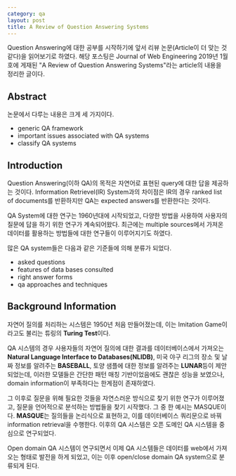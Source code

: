 ```yaml
---
category: qa
layout: post
title: A Review of Question Answering Systems
---
```


Question Answering에 대한 공부를 시작하기에 앞서 리뷰 논문(Article이 더 맞는 것 같다)을 읽어보기로 하였다.
해당 포스팅은 Journal of Web Engineering 2019년 1월호에 게재된 "A Review of Question Answering Systems"라는 article의 내용을 정리한 글이다.


## Abstract
논문에서 다루는 내용은 크게 세 가지이다.
- generic QA framework
- important issues associated with QA systems
- classify QA systems


## Introduction
Question Answering(이하 QA)의 목적은 자연어로 표현된 query에 대한 답을 제공하는 것이다. Information Retrievel(IR) System과의 차이점은 IR의 경우 ranked list of documents를 반환하지만 QA는 expected answers를 반환한다는 것이다.

QA System에 대한 연구는 1960년대에 시작되었고, 다양한 방법을 사용하여 사용자의 질문에 답을 하기 위한 연구가 계속되어왔다. 최근에는 multiple sources에서 가져온 데이터를 활용하는 방법들에 대한 연구들이 이루어지기도 하였다.

많은 QA system들은 다음과 같은 기준들에 의해 분류가 되었다.
- asked questions
- features of data bases consulted
- right answer forms
- qa approaches and techniques


## Background Information
자연어 질의를 처리하는 시스템은 1950년 처음 만들어졌는데, 이는 Imitation Game이라고도 불리는 튜링의 <b>Turing Test</b>이다.

QA 시스템의 경우 사용자들의 자연어 질의에 대한 결과를 데이터베이스에서 가져오는 <b>Natural Language Interface to Databases(NLIDB)</b>, 미국 야구 리그의 장소 및 날짜 정보를 알려주는 <b>BASEBALL</b>, 토양 샘플에 대한 정보를 알려주는 <b>LUNAR</b>등이 제안되었는데, 이러한 모델들은 간단한 패턴 매칭 기반이었음에도 괜찮은 성능을 보였으나, domain information이 부족하다는 한계점이 존재하였다.

그 이후로 질문을 위해 필요한 것들을 자연스러운 방식으로 찾기 위한 연구가 이루어졌고, 질문을 언어적으로 분석하는 방법들을 찾기 시작했다. 그 중 한 예시는 MASQUE이다. <b>MASQUE</b>는 질의들을 논리식으로 표현하고, 이를 데이터베이스 쿼리문으로 바꿔 information retrieval을 수행한다. 이후의 QA 시스템은 오픈 도메인 QA 시스템을 중심으로 연구되었다.

Open domain QA 시스템이 연구되면서 이제 QA 시스템들은 데이터를 web에서 가져오는 형태로 발전을 하게 되었고, 이는 이후 open/close domain QA system으로 분류되게 된다. 
